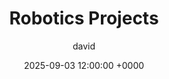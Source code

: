 ---
title: Robotics Projects
author: david
categories: ['Manufacturing', 'Design']
tags: ['CAD', 'Mechanisms', 'Electrical', 'Leadership', 'OnShape']
description: Led Robotics Electrical Design and Build Team, mentoring 15 members through design, manufacturing, and testing with OnShape and VSCode. Achieved top international and regional rankings.
toc: True
comments: True
date: 2025-09-03 12:00:00 +0000
published: false
image: /assets/img/post_images/robotics/robot_thumbnail.png
---